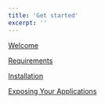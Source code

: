 ```yaml
---
title: 'Get started'
excerpt: ''
---
```


[Welcome](/javascript-api/xk6-disruptor/)

[Requirements](/javascript-api/xk6-disruptor/get-started/requirements)

[Installation](/javascript-api/xk6-disruptor/get-started/installation)

[Exposing Your Applications](/javascript-api/xk6-disruptor/get-started/expose-your-application/)
